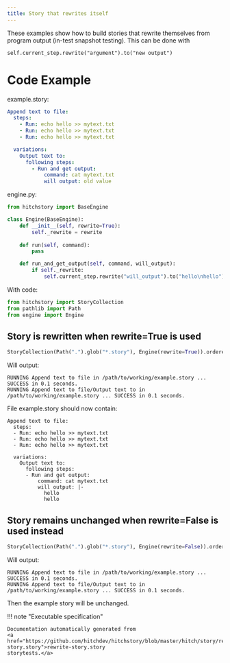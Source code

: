 ```yaml
---
title: Story that rewrites itself
---
```




These examples show how to build stories that rewrite themselves
from program output (in-test snapshot testing). This can be done
with 

```
self.current_step.rewrite("argument").to("new output")
```


# Code Example



example.story:

```yaml
Append text to file:
  steps:
    - Run: echo hello >> mytext.txt
    - Run: echo hello >> mytext.txt
    - Run: echo hello >> mytext.txt

  variations:
    Output text to:
      following steps:
        - Run and get output:
            command: cat mytext.txt
            will output: old value
```
engine.py:

```python
from hitchstory import BaseEngine

class Engine(BaseEngine):
    def __init__(self, rewrite=True):
        self._rewrite = rewrite
    
    def run(self, command):
        pass

    def run_and_get_output(self, command, will_output):
        if self._rewrite:
            self.current_step.rewrite("will_output").to("hello\nhello")
```

With code:

```python
from hitchstory import StoryCollection
from pathlib import Path
from engine import Engine

```




## Story is rewritten when rewrite=True is used







```python
StoryCollection(Path(".").glob("*.story"), Engine(rewrite=True)).ordered_by_name().play()

```

Will output:
```
RUNNING Append text to file in /path/to/working/example.story ... SUCCESS in 0.1 seconds.
RUNNING Append text to file/Output text to in /path/to/working/example.story ... SUCCESS in 0.1 seconds.
```




File example.story should now contain:

```
Append text to file:
  steps:
  - Run: echo hello >> mytext.txt
  - Run: echo hello >> mytext.txt
  - Run: echo hello >> mytext.txt

  variations:
    Output text to:
      following steps:
      - Run and get output:
          command: cat mytext.txt
          will output: |-
            hello
            hello
```


## Story remains unchanged when rewrite=False is used instead







```python
StoryCollection(Path(".").glob("*.story"), Engine(rewrite=False)).ordered_by_name().play()

```

Will output:
```
RUNNING Append text to file in /path/to/working/example.story ... SUCCESS in 0.1 seconds.
RUNNING Append text to file/Output text to in /path/to/working/example.story ... SUCCESS in 0.1 seconds.
```




Then the example story will be unchanged.







!!! note "Executable specification"

    Documentation automatically generated from 
    <a href="https://github.com/hitchdev/hitchstory/blob/master/hitch/story/rewrite-story.story">rewrite-story.story
    storytests.</a>

